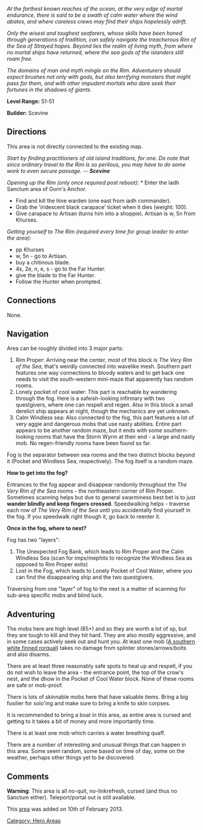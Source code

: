 *At the farthest known reaches of the ocean, at the very edge of mortal
endurance, there is said to be a swath of calm water where the wind
abates, and where careless crews may find their ships hopelessly
adrift.*

*Only the wisest and toughest seafarers, whose skills have been honed
through generations of tradition, can safely navigate the treacherous
Rim of the Sea of Strayed hopes. Beyond lies the realm of living myth,
from where no mortal ships have returned, where the sea gods of the
islanders still roam free.*

*The domains of man and myth mingle on the Rim. Adventurers should
expect brushes not only with gods, but also terrifying monsters that
might pass for them, and with other impudent mortals who dare seek their
fortunes in the shadows of giants.*

**Level Range:** 51-51

**Builder:** Scevine

## Directions

This area is not directly connected to the existing map.

*Start by finding practitioners of old island traditions, for one. Do
note that since ordinary travel to the Rim is so perilous, you may have
to do some work to even secure passage. -- **Scevine***

*Opening up the Rim (only once required post reboot)*: <spoiler>\* Enter
the Iadh Sanctum area of Gorn's Anchor.

-   Find and kill the hive warden (one east from iadh commander).
-   Grab the 'iridescent black carapace' ticket when it dies (weight:
    100).
-   Give carapace to Artisan (turns him into a shoppie). Artisan is w,
    5n from Khurses.</spoiler>

*Getting yourself to The Rim (required every time for group leader to
enter the area):*<spoiler>

-   pp Khurses
-   w, 5n - go to Artisan.
-   buy a chitinous blade.
-   4s, 2e, n, e, s - go to the Far Hunter.
-   give the blade to the Far Hunter.
-   Follow the Hunter when prompted.

</spoiler>

## Connections

None.

## Navigation

Area can be roughly divided into 3 major parts:

1.  Rim Proper: Arriving near the center, most of this block is *The
    Very Rim of the Sea*, that's weirdly connected into wavelike mesh.
    Southern part features one way connections to bloody waters and to
    get back one needs to visit the south-western mini-maze that
    apparently has random rooms.
2.  Lonely pocket of cool water: This part is reachable by wandering
    through the fog. Here is a safeish-looking infirmary with two
    questgivers, where one can respell and regen. Also in this block a
    small derelict ship appears at night, though the mechanics are yet
    unknown.
3.  Calm Windless sea: Also connected to the fog, this part features a
    lot of very aggie and dangerous mobs that use nasty abilities.
    Entire part appears to be another random maze, but it ends with some
    southern-looking rooms that have the Storm Wyrm at their end - a
    large and nasty mob. No regen-friendly rooms have been found so far.

Fog is the separator between sea rooms and the two distinct blocks
beyond it (Pocket and Windless Sea, respectively). The fog itself is a
random maze.

**How to get into the fog?**

Entrances to the fog appear and disappear randomly throughout the *The
Very Rim of the Sea* rooms - the northeastern corner of Rim Proper.
Sometimes scanning helps but due to general swarminess best bet is to
just **wander blindly and keep fingers crossed**. Speedwalking helps -
traverse each row of *The Very Rim of the Sea* until you accidentally
find yourself in the fog. If you speedwalk right though it, go back to
reenter it.

**Once in the fog, where to next?**

Fog has two "layers":

1.  The Unexpected Fog Bank, which leads to Rim Proper and the Calm
    Windless Sea (scan for imps/mephits to recognize the Windless Sea as
    opposed to Rim Proper exits)
2.  Lost in the Fog, which leads to Lonely Pocket of Cool Water, where
    you can find the disappearing ship and the two questgivers.

Traversing from one "layer" of fog to the next is a matter of scanning
for sub-area specific mobs and blind luck.

## Adventuring

The mobs here are high level (85+) and so they are worth a lot of xp,
but they are tough to kill and they hit hard. They are also mostly
aggressive, and in some cases actively seek out and hunt you. At least
one mob ([A southern white finned
rorqual](A_southern_white_finned_rorqual "wikilink")) takes no damage
from splinter stones/arrows/bolts and also disarms.

There are at least three reasonably safe spots to heal up and respell,
if you do not wish to leave the area - the entrance point, the top of
the crow's nest, and the dhow in the Pocket of Cool Water block. None of
these rooms are safe or mob-proof.

There is lots of skinnable mobs here that have valuable items. Bring a
big fusilier for solo'ing and make sure to bring a knife to skin
corpses.

It is recommended to bring a boat in this area, as entire area is cursed
and getting to it takes a bit of money and more importantly time.

There is at least one mob which carries a water breathing quaff.

There are a number of interesting and unusual things that can happen in
this area. Some seem random, some based on time of day, some on the
weather, perhaps other things yet to be discovered.

## Comments

**Warning**: This area is all no-quit, no-linkrefresh, cursed (and thus
no Sanctum either). Teleport/portal out is still available.

This [area](:Category:_Areas "wikilink") was added on 10th of February
2013.

[Category: Hero Areas](Category:_Hero_Areas "wikilink")
